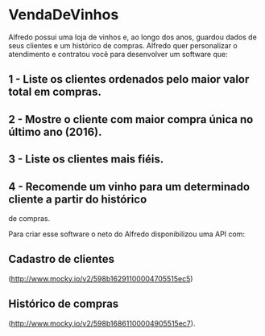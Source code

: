 # VendaDeVinhos

Alfredo possui uma loja de vinhos e, ao longo dos anos, guardou dados de seus
clientes e um histórico de compras. Alfredo quer personalizar o atendimento e
contratou você para desenvolver um software que:

## 1 - Liste os clientes ordenados pelo maior valor total em compras.
## 2 - Mostre o cliente com maior compra única no último ano (2016).
## 3 - Liste os clientes mais fiéis.
## 4 - Recomende um vinho para um determinado cliente a partir do histórico
de compras.

Para criar esse software o neto do Alfredo disponibilizou uma
API com: 

## Cadastro de clientes
(http://www.mocky.io/v2/598b16291100004705515ec5)

## Histórico de compras
(http://www.mocky.io/v2/598b16861100004905515ec7).
